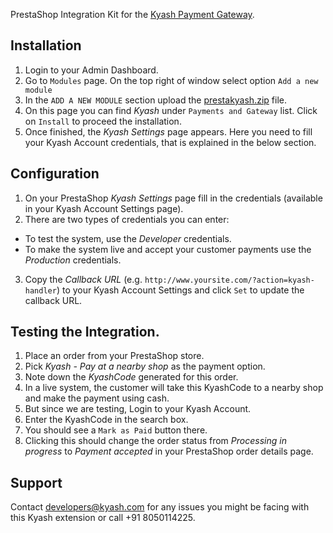 PrestaShop Integration Kit for the [Kyash Payment Gateway](http://www.kyash.com/).

## Installation
1. Login to your Admin Dashboard.
2. Go to `Modules` page. On the top right of window select option `Add a new module`
3. In the `ADD A NEW MODULE` section upload the [prestakyash.zip](https://github.com/Gubbi/prestakyash/archive/v1.0.zip) file.
4. On this page you can find *Kyash* under `Payments and Gateway` list. Click on `Install` to proceed the installation.
5. Once finished, the *Kyash Settings* page appears. Here you need to fill your Kyash Account credentials, that is explained in the below section.

## Configuration
1. On your PrestaShop *Kyash Settings* page fill in the credentials (available in your Kyash Account Settings page).
2. There are two types of credentials you can enter: 
  - To test the system, use the *Developer* credentials.
  - To make the system live and accept your customer payments use the *Production* credentials.
3. Copy the *Callback URL* (e.g. `http://www.yoursite.com/?action=kyash-handler`) to your Kyash Account Settings and click `Set` to update the callback URL.

## Testing the Integration.
1. Place an order from your PrestaShop store.
2. Pick *Kyash - Pay at a nearby shop* as the payment option.
3. Note down the *KyashCode* generated for this order.
4. In a live system, the customer will take this KyashCode to a nearby shop and make the payment using cash.
5. But since we are testing, Login to your Kyash Account.
6. Enter the KyashCode in the search box.
7. You should see a `Mark as Paid` button there.
8. Clicking this should change the order status from *Processing in progress* to *Payment accepted* in your PrestaShop order details page.

## Support
Contact developers@kyash.com for any issues you might be facing with this Kyash extension or call +91 8050114225.
